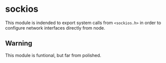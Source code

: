 # sockios

This module is indended to export system calls from `<sockios.h>` in order to configure network interfaces directly from node.

## Warning

This module is funtional, but far from polished.
